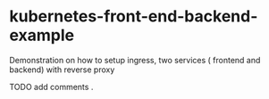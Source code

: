 # kubernetes-front-end-backend-example
Demonstration on how to setup ingress, two services ( frontend and backend) with reverse proxy

TODO add comments .
